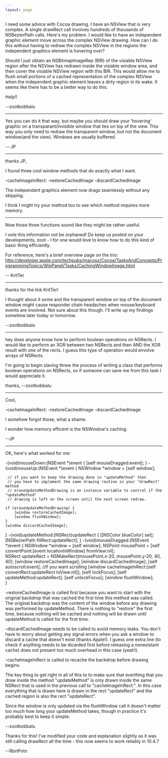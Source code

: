 ```yaml
---
layout: page
---
```


 

I need some advice with Cocoa drawing. I have an NSView that is very complex. A single drawRect call involves hundreds of thousands of NSBezierPath calls. Here's my problem. I would like to have an independent graphic element move across the complex NSView drawing. How can I do this without having to redraw the complex NSView in the regions the independent graphics element is hovering over?

Should I just obtain an NSBitmapImageRep (BIR) of the visiable NSView region after the NSView has redrawn inside the visiable window area, and then cover the visiable NSView region with this BIR. This would allow me to flush small portions of a cached representation of the complex NSView when the independent graphic element leaves a dirty region in its wake. It seems like there has to be a better way to do this.


Help!!

--zootbobbalu

----

Yes you can do it that way, but maybe you should draw your 'hovering' graphic on a transparant/invisible window that lies on top of the view. This way you only need to redraw the transparent window, but not the document window(and the view). Windows are usually buffered.

-- JP

---- 

thanks JP,

I found three cool window methods that do exactly what I want.

-cacheImageInRect:
-restoreCachedImage
-discardCachedImage

The independent graphics element now drags seamlessly without any skipping.

I think I might try your method too to see which method requires more memory.

----

Now those three functions sound like they might be rather useful.

I vote this information not be orphaned! Do keep us posted on your developments, zoot - I for one would love to know how to do this kind of basic thing efficiently.

For reference, here's a brief overview page on the trio: http://developer.apple.com/techpubs/macosx/Cocoa/TasksAndConcepts/ProgrammingTopics/WinPanel/Tasks/CachingWindowImage.html

-- KritTer

----
thanks for the link KritTer!

I thought about it some and the transparent window on top of the document window might cause responder chain headaches when mouse/keyboard events are involved. Not sure about this though. I'll write up my findings sometime later today or tomorrow. 

--zootbobbalu

----

hey does anyone know how to perform boolean operations on NSRects. I would like to perform an XOR between two NSRects and then AND the XOR result with one of the rects. I guess this type of operation would envolve arrays of NSRects.

I'm going to begin slaving threw the process of writing a class that performs boolean operations on NSRects, so if someone can save me from this task I would appreciate it.


thanks,
--zootbobbalu

----

Cool, 

-cacheImageInRect:
-restoreCachedImage
-discardCachedImage

I somehow forgot those, what a shame.

I wonder how memory efficent is the NSWindow's caching.

--JP

----

OK, here's what worked for me:

    
-(void)mouseDown:(NSEvent *)event {
    [self mouseDragged:event];
}
-(void)mouseUp:(NSEvent *)event {
     NSWindow *window = [self window];

     // if you want to keep the drawing done in "updateMethod" then
     // you have to implement the same drawing routine in your "drawRect" method
     // eraseUpdateMethodDrawing is an instance variable to control if the "updateMethod"
     // drawing is left on the screen until the next screen redraw. 

    if (eraseUpdateMethodDrawing) {
        [window restoreCachedImage];
        [window flushWindow];
    }
    [window discardCachedImage];
}
-(void)updateMethod:(NSRect)updateRect {
    [[NSColor blueColor] set];
    [NSBezierPath fillRect:updateRect];
}
-(void)mouseDragged:(NSEvent *)event {
    NSWindow *window = [self window];
    NSPoint mousePoint = [self convertPoint:[event locationInWindow] fromView:nil];   
    NSRect updateRect = NSMakeRect(mousePoint.x-20, mousePoint.y-20, 40, 40);
    [window restoreCachedImage];
    [window discardCachedImage];
    [self autoscroll:event]; //if you want scrolling
    [window cacheImageInRect:[self convertRect:updateRect toView:nil]];
    [self lockFocus];
    [self updateMethod:updateRect];
    [self unlockFocus];
    [window flushWindow]; 	
}


-restoreCachedImage is called first because you want to start with the original backdrop that was cached the first time this method was called. The original backdrop was the content of the window before any drawing was performed by updateMethod. There is nothing to "restore" the first time, because nothing will be cached and nothing will be drawn until updateMethod is called for the first time.

-discardCachedImage needs to be called to avoid memory leaks. You don't have to worry about getting any signal errors when you ask a window to discard a cache that doesn't exist (thanks Apple!). I guess one extra line (to check if anything needs to be dicarded first before releasing a nonexistant cache) does not present too much overhead in this case (yeah!). 

-cacheImageInRect is called to recache the backdrop before drawing begins. 

The key thing to get right in all of this to to make sure that everthing that you draw inside the method "updateMethod" is only drawn inside the same NSRect that is used in the previous call to "cacheImageInRect:". In this case everything that is drawn here is drawn in the rect "updateRect" and the cached region is also the rect "updateRect".

Since the window is only updated via the flushWindow call it doesn't matter too much how long your updateMethod takes, though in practice it's probably best to keep it simple.
 
--zootbobbalu

Thanks for this! I've modified your code and explanation slightly as it was still calling drawRect all the time - this now seems to work reliably in 10.4.7

--RbrtPntn
